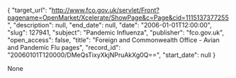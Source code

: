 {
  "target_url": "http://www.fco.gov.uk/servlet/Front?pagename=OpenMarket/Xcelerate/ShowPage&c=Page&cid=1115137377255", 
  "description": null, 
  "end_date": null, 
  "date": "2006-01-01T12:00:00", 
  "slug": 127941, 
  "subject": "Pandemic Influenza", 
  "publisher": "fco.gov.uk", 
  "open_access": false, 
  "title": "Foreign and Commonwealth Office - Avian and Pandemic Flu pages", 
  "record_id": "20060101T120000/DMeQsTixyXkjNPruAkXg0Q==", 
  "start_date": null
}

None